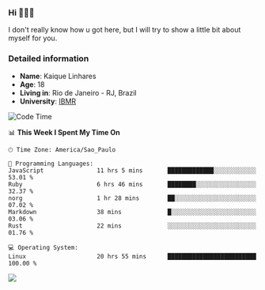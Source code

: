 ### Hi 🙋🏽‍♂️

I don't really know how u got here, but I will try to show a little bit about myself for you.

### Detailed information

* **Name**: Kaique Linhares
* **Age**: 18
* **Living in**: Rio  de Janeiro - RJ, Brazil
* **University**: [IBMR](https://www.ibmr.br/)

<!--START_SECTION:waka-->
![Code Time](http://img.shields.io/badge/Code%20Time-699%20hrs%204%20mins-blue)

📊 **This Week I Spent My Time On** 

```text
🕑︎ Time Zone: America/Sao_Paulo

💬 Programming Languages: 
JavaScript               11 hrs 5 mins       █████████████░░░░░░░░░░░░   53.01 % 
Ruby                     6 hrs 46 mins       ████████░░░░░░░░░░░░░░░░░   32.37 % 
norg                     1 hr 28 mins        ██░░░░░░░░░░░░░░░░░░░░░░░   07.02 % 
Markdown                 38 mins             █░░░░░░░░░░░░░░░░░░░░░░░░   03.06 % 
Rust                     22 mins             ░░░░░░░░░░░░░░░░░░░░░░░░░   01.76 % 

💻 Operating System: 
Linux                    20 hrs 55 mins      █████████████████████████   100.00 % 
```


<!--END_SECTION:waka-->

<a href="https://www.linkedin.com/in/kaique-linhares-25a840208/"  target="_blank"><img src="https://img.shields.io/badge/-LinkedIn-%230077B5?style=for-the-badge&logo=linkedin&logoColor=white" target="_blank"></a>
